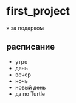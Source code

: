 # first_project
я за подарком

## расписание
- утро
- день
- вечер
- ночь
- новый день
- дз по Turtle 







